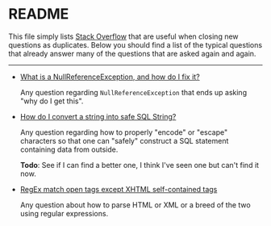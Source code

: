 # README

This file simply lists [Stack Overflow](http://stackoverflow.com) that are useful
when closing new questions as duplicates. Below you should find a list of the
typical questions that already answer many of the questions that are asked again
and again.

---

* [What is a NullReferenceException, and how do I fix it?](https://stackoverflow.com/questions/4660142/what-is-a-nullreferenceexception-and-how-do-i-fix-it/4660186#4660186)

    Any question regarding `NullReferenceException` that ends up asking "why do I get this".
    
* [How do I convert a string into safe SQL String?](https://stackoverflow.com/questions/5528972/how-do-i-convert-a-string-into-safe-sql-string)

    Any question regarding how to properly "encode" or "escape" characters so that one can "safely"
    construct a SQL statement containing data from outside.
    
    **Todo**: See if I can find a better one, I think I've seen one but can't find it now.
    
* [RegEx match open tags except XHTML self-contained tags](https://stackoverflow.com/questions/1732348/regex-match-open-tags-except-xhtml-self-contained-tags/1732454#1732454)

    Any question about how to parse HTML or XML or a breed of the two using regular expressions.